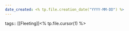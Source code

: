 ```yaml
---
date_created: <% tp.file.creation_date("YYYY-MM-DD") %>
---
```

tags:: [[Fleeting]]<% tp.file.cursor(1) %>